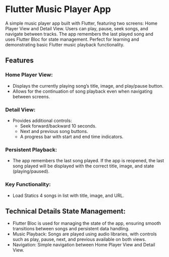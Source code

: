 # Flutter Music Player App

A simple music player app built with Flutter, featuring two screens: Home Player View and Detail View. Users can play, pause, seek songs, and navigate between tracks. The app remembers the last played song and uses Flutter Bloc for state management. Perfect for learning and demonstrating basic Flutter music playback functionality.

## Features

### Home Player View:
- Displays the currently playing song’s title, image, and play/pause button.
- Allows for the continuation of song playback even when navigating between screens.

### Detail View:
- Provides additional controls:
  - Seek forward/backward 10 seconds.
  - Next and previous song buttons.
  - A progress bar with start and end time indicators.

### Persistent Playback:
- The app remembers the last song played. If the app is reopened, the last song played will be displayed with the correct title, image, and state (playing/paused).

### Key Functionality:
- Load Statics 4 songs in list with title, image, and URL.

## Technical Details State Management:
- Flutter Bloc is used for managing the state of the app, ensuring smooth transitions between songs and persistent data handling.
- Music Playback: Songs are played using audio libraries, with controls such as play, pause, next, and previous available on both views.
- Navigation: Simple navigation between Home Player View and Detail View.
